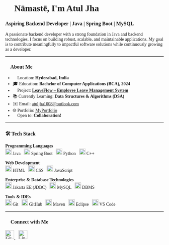<div style="font-family:Georgia, serif;">

# 🙏 Nāmastē, I'm Atul Jha  
### Aspiring Backend Developer | Java | Spring Boot | MySQL

A passionate backend developer with a strong foundation in Java and backend technologies. I focus on building robust, scalable, and maintainable applications. My goal is to contribute meaningfully to impactful software solutions while continuously growing as a developer.

---

### 👤 About Me

- 📍 Location: **Hyderabad, India**  
- 🎓 Education: **Bachelor of Computer Applications (BCA), 2024**  
- 💼 Project: [**LeaveFlow – Employee Leave Management System**](http://LeaveFlow.com) <!-- Replace with actual project URL if available -->
- 📚 Currently Learning: **Data Structures & Algorithms (DSA)**  
- ✉️ Email: [atuljha1008@outlook.com](mailto:atuljha1008@outlook.com)  
- 🌐 Portfolio: [MyPortfolio](http://abc.com) <!-- Replace with actual portfolio link -->
- 🤝 Open to: **Collaboration!**

---

### 🛠️ Tech Stack

**Programming Languages**  
<img src="https://raw.githubusercontent.com/danielcranney/readme-generator/main/public/icons/skills/java-colored.svg" width="20" /> Java &nbsp;
<img src="https://cdn.jsdelivr.net/gh/devicons/devicon/icons/spring/spring-original.svg" width="20" /> Spring Boot &nbsp;
<img src="https://raw.githubusercontent.com/danielcranney/readme-generator/main/public/icons/skills/python-colored.svg" width="20" /> Python &nbsp;
<img src="https://raw.githubusercontent.com/danielcranney/readme-generator/main/public/icons/skills/cplusplus-colored.svg" width="20" /> C++

**Web Development**  
<img src="https://raw.githubusercontent.com/danielcranney/readme-generator/main/public/icons/skills/html5-colored.svg" width="20" /> HTML &nbsp;
<img src="https://raw.githubusercontent.com/danielcranney/readme-generator/main/public/icons/skills/css3-colored.svg" width="20" /> CSS &nbsp;
<img src="https://raw.githubusercontent.com/danielcranney/readme-generator/main/public/icons/skills/javascript-colored.svg" width="20" /> JavaScript

**Enterprise & Database Technologies**  
<img src="https://cdn.jsdelivr.net/gh/devicons/devicon/icons/java/java-original.svg" width="20" /> Jakarta EE (JDBC) &nbsp;
<img src="https://raw.githubusercontent.com/danielcranney/readme-generator/main/public/icons/skills/mysql-colored.svg" width="20" /> MySQL &nbsp;
<img src="https://img.icons8.com/color/48/000000/database.png" width="20" /> DBMS

**Tools & IDEs**  
<img src="https://raw.githubusercontent.com/danielcranney/readme-generator/main/public/icons/skills/git-colored.svg" width="20" /> Git &nbsp;
<img src="https://raw.githubusercontent.com/danielcranney/readme-generator/main/public/icons/socials/github.svg" width="20" /> GitHub &nbsp;
<img src="https://cdn.jsdelivr.net/gh/devicons/devicon/icons/maven/maven-original.svg" width="20" /> Maven &nbsp;
<img src="https://cdn.jsdelivr.net/gh/devicons/devicon/icons/eclipse/eclipse-original.svg" width="20" /> Eclipse &nbsp;
<img src="https://img.icons8.com/color/48/000000/visual-studio-code-2019.png" width="20" /> VS Code

---

### 🔗 Connect with Me

<p align="left">
  <a href="https://github.com/atuljhadev" target="_blank">
    <img src="https://raw.githubusercontent.com/danielcranney/readme-generator/main/public/icons/socials/github.svg" width="28" height="28" alt="GitHub" />
  </a>&nbsp;&nbsp;
  <a href="https://www.linkedin.com/in/iatuljhadev" target="_blank">
    <img src="https://raw.githubusercontent.com/danielcranney/readme-generator/main/public/icons/socials/linkedin.svg" width="28" height="28" alt="LinkedIn" />
  </a>
</p>

</div>

